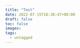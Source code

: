 ```yaml
---
title: "Test"
date: 2022-07-15T16:38:47+08:00
draft: false
toc: false
images:
tags:
  - untagged
---
```


